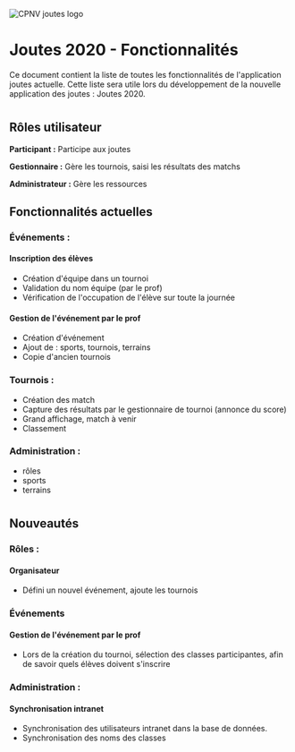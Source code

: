 ![CPNV joutes logo](https://github.com/CPNV-ES/Joutes/blob/master/wiki/logo-black.png)

# Joutes 2020 - Fonctionnalités

Ce document contient la liste de toutes les fonctionnalités de l'application joutes actuelle.
Cette liste sera utile lors du développement de la nouvelle application des joutes : Joutes 2020.

# 

## Rôles utilisateur

**Participant :** Participe aux joutes 

**Gestionnaire :** Gère les tournois, saisi les résultats des matchs

**Administrateur :** Gère les ressources


## Fonctionnalités actuelles

### Événements :

#### Inscription des élèves  
- Création d'équipe dans un tournoi
- Validation du nom équipe (par le prof)
- Vérification de l'occupation de l'élève sur toute la journée

#### Gestion de l'événement par le prof
 - Création d'événement
 - Ajout de : sports, tournois, terrains
 - Copie d'ancien tournois


### Tournois :
- Création des match 
- Capture des résultats par le gestionnaire de tournoi (annonce du score)
- Grand affichage, match à venir
- Classement 


### Administration :
- rôles
- sports
- terrains

# 

## Nouveautés

### Rôles :

#### Organisateur 
 - Défini un nouvel événement, ajoute les tournois

### Événements

#### Gestion de l'événement par le prof
 - Lors de la création du tournoi, sélection des classes participantes, afin de savoir quels élèves doivent s'inscrire


### Administration :

#### Synchronisation intranet
 - Synchronisation des utilisateurs intranet dans la base de données.
 - Synchronisation des noms des classes

 
